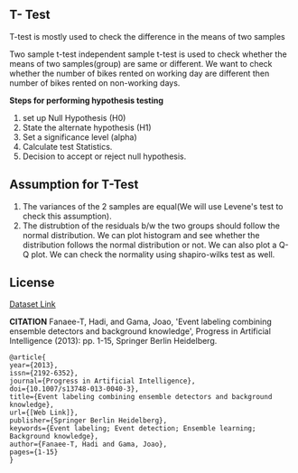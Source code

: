 ## T- Test
T-test is mostly used to check the difference in the means of two samples

Two sample t-test independent sample t-test is used to check whether the means of two samples(group) are same or different. We want to check whether the number of bikes rented on working day are different then number of bikes rented on non-working days.

**Steps for performing hypothesis testing**
1. set up Null Hypothesis (H0)
2. State the alternate hypothesis (H1)
3. Set a significance level (alpha)
4. Calculate test Statistics.
5. Decision to accept or reject null hypothesis.

## Assumption for T-Test
1. The variances of the 2 samples are equal(We will use Levene's test to check this assumption).
2. The distrubtion of the residuals b/w the two groups should follow the normal distribution. We can plot histogram and see whether the distribution follows the normal distribution or not. We can also plot a Q-Q plot. We can check the normality using shapiro-wilks test as well.

## License
[Dataset Link](http://archive.ics.uci.edu/ml/datasets/Bike+Sharing+Dataset)

**CITATION** 
Fanaee-T, Hadi, and Gama, Joao, 'Event labeling combining ensemble detectors and background knowledge', Progress in Artificial Intelligence (2013): pp. 1-15, Springer Berlin Heidelberg.

    @article{
    year={2013},
    issn={2192-6352},
    journal={Progress in Artificial Intelligence},
    doi={10.1007/s13748-013-0040-3},
    title={Event labeling combining ensemble detectors and background knowledge},
    url={[Web Link]},
    publisher={Springer Berlin Heidelberg},
    keywords={Event labeling; Event detection; Ensemble learning; Background knowledge},
    author={Fanaee-T, Hadi and Gama, Joao},
    pages={1-15}
    }

